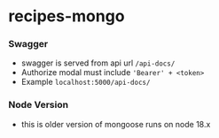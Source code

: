 # recipes-mongo

### Swagger

- swagger is served from api url `/api-docs/`
- Authorize modal must include `'Bearer' + <token>`
- Example `localhost:5000/api-docs/`

### Node Version

- this is older version of mongoose runs on node 18.x
